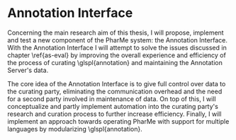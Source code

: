 # Annotation Interface

Concerning the main research aim of this thesis, I will propose, implement and
test a new component of the PharMe system: the Annotation Interface. With the
Annotation Interface I will attempt to solve the issues discussed in chapter
\ref{as-eval} by improving the overall experience and efficiency of the process
of curating \glspl{annotation} and maintaining the Annotation Server's data.

The core idea of the Annotation Interface is to give full control over data to
the curating party, eliminating the communication overhead and the need for a
second party involved in maintenance of data. On top of this, I will
conceptualize and partly implement automation into the curating party's research
and curation process to further increase efficiency. Finally, I will implement
an approach towards operating PharMe with support for multiple languages by
modularizing \glspl{annotation}.
